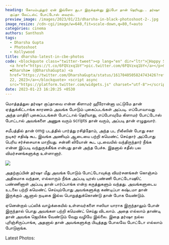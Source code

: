 ```yaml
---
heading: கோயம்புத்தூர் ஏன் இவ்ளோ சூடா இருக்குன்னு இப்போ தான் தெரியுது.. தர்ஷா
  குப்தா லேட்டஸ்ட் போட்டோஸ் வைரல்.
preview_image: /images/2023/01/23/dharsha-in-black-photoshoot-2-.jpg
image_resize: /cdn-cgi/image/w=640,fit=scale-down,q=80,f=auto
categories: cinema
authors: Santhosh
tags:
  - Dharsha Gupta
  - Photoshoot
  - Kollywood
title: dharsha-latest-in-cbe-photos
code: <blockquote class="twitter-tweet"><p lang="en" dir="ltr">🖤Happy Sunday🖤
  <a href="https://t.co/6FQVzxq1bY">pic.twitter.com/6FQVzxq1bY</a></p>&mdash;
  ❤️Dharsha❤️ (@DharshaGupta) <a
  href="https://twitter.com/DharshaGupta/status/1617040505824743426?ref_src=twsrc%5Etfw">January
  22, 2023</a></blockquote> <script async
  src="https://platform.twitter.com/widgets.js" charset="utf-8"></script>
date: 2023-01-23 16:20:25 +0530
---
```



மொத்தத்துல தர்ஷா குப்தாவை  என்ன கிளாமர் ஹீரோன்னா மட்டுமே தான் ஏத்துக்கிட்டாங்க காரணம் அவங்க போடும் புகைப்படங்கள் அப்படி. எப்போவாவது அந்த மாதிரி புகைப்படங்கள் போட்டால் தெரியாது, எப்போவுமே கிளாமர் போட்டோஸ் போட்டால் அவங்களை அணுக வரும் scripts  தான் வரும், அப்படி தான் எழுதுவார்.

சமீபத்தில் தான் omg படத்தில் பார்த்து ரசித்தோம், அந்த பட ரிலீஸின் போது சகா நடிகர் சதிஷ் கூட இவங்க அணியும் ஆடையை பற்றி கமெண்ட் செய்தார் அப்போது பெரிய சர்ச்சையாக மாறியது. சன்னி லியோன் கூட புடவையில் வந்திருந்தார் நீங்க என்ன இப்படி வந்துருக்கீங்க என்பது தான் அந்த பேச்சு. இதனால் சதீஸ் பல விமர்சனங்களுக்கு உள்ளானார்.

![](/images/2023/01/23/dharsha-in-black-photoshoot-1-.jpg)

அதற்குப்பின் தர்ஷா மீது அவங்க போடும் போட்டோவுக்கு விமர்சனங்கள் கொஞ்சம் அதிகமாக வந்தன, எல்லாரும் நீங்க அப்படி டிரஸ் பண்ணி போட்டோஷூட் பண்ணினாள் அப்படி தான் பார்ப்பாங்க என்ற கருத்துகளும் வந்தது. அவங்களுடைய உடலை பற்றி கமெண்ட் செய்யும்போது அவங்களுக்கு கண்டிப்பா கஷ்டமா தான் இருக்கும் ஆனால் நடிகை இல்ல பொறுத்துக்கொண்டு தான் போக வேண்டும்.

ஏனென்றால் பப்லிக் வாழ்க்கையில் உள்ளவர்களை ஈஸியா யாராக இருந்தாலும் போன் இருந்தால் பொது அவங்கள பற்றி கமெண்ட் செய்து விடலாம். அதை எல்லாம் தாண்டி தான் அவங்க ஜெயிக்க வேண்டும் வேறு  வழியே இல்லை. இதை தர்ஷா நல்ல புரிஞ்சிருப்பாங்க, அதனால் தான் அவங்களுக்கு பிடித்தது போலவே போட்டோ எல்லாம் போடுறாங்க. 

Latest Photos: